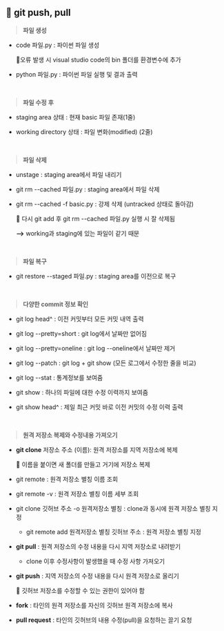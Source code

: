 ## 📄 git push, pull

> **파일 생성** 

- code 파일.py : 파이썬 파일 생성 

  📌오류 발생 시 visual studio code의 bin 폴더를 환경변수에 추가
 
- python 파일.py : 파이썬 파일 실행 및 결과 출력
<br>

> **파일 수정 후** 
- staging area 상태 : 현재 basic 파일 존재(1줄)
>> 
- working directory 상태 : 파일 변화(modified) (2줄)

<br>

> **파일 삭제**
- unstage : staging area에서 파일 내리기 

- git rm --cached 파일.py : staging area에서 파일 삭제
 
- git rm --cached -f basic.py : 강제 삭제 (untracked 상태로 돌아감)

  📌 다시 git add 후 git rm --cached 파일.py 실행 시 잘 삭제됨 
  
  **-->** working과 staging에 있는 파일이 같기 때문 
  
  <br>

> **파일 복구**
  - git restore --staged 파일.py : staging area를 이전으로 복구
<br>

> **다양한 commit 정보 확인**
- git log head^ : 이전 커밋부터 모든 커밋 내역 출력

- git log --pretty=short : git log에서 날짜만 없어짐

- git log --pretty=oneline : git log --oneline에서 날짜만 제거

- git log --patch : git log + git show (모든 로그에서 수정한 줄을 비교)

- git log --stat : 통계정보를 보여줌  

- git show : 하나의 파일에 대한 수정 이력까지 보여줌

- git show head^ : 제일 최근 커밋 바로 이전 커밋의 수정 이력 출력 
<br>

> **원격 저장소 복제와 수정내용 가져오기**

- **git clone** 저장소 주소 (이름): 원격 저장소를 지역 저장소에 복제

  📌 이름을 붙이면 새 폴더를 만들고 거기에 저장소 복제

- git remote : 원격 저장소 별칭 이름 조회

- git remote -v : 원격 저장소 별칭 이름 세부 조회

- git clone 깃허브 주소 -o 원격저장소 별칭 : clone과 동시에 원격 저장소 별칭 지정 

  - git remote add 원격저장소 별칭 깃허브 주소 : 원격 저장소 별칭 지정

- **git pull** : 원격 저장소의 수정 내용을 다시 지역 저장소로 내려받기

  - clone 이후 수정사항이 발생했을 때 수정 사항 가져오기

- **git push** : 지역 저장소의 수정 내용을 다시 원격 저장소로 올리기

  📌 깃허브 저장소를 수정할 수 있는 권한이 있어야 함

- **fork** : 타인의 원격 저장소를 자신의 깃허브 원격 저장소에 복사

- **pull request** : 타인의 깃허브의 내용 수정(pull)을 요청하는 끌기 요청

